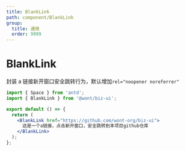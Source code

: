 ```yaml
---
title: BlankLink
path: component/BlankLink
group:
  title: 通用
  order: 9999
---
```


# BlankLink

封装 a 链接新开窗口安全跳转行为，默认增加`rel="noopener noreferrer"`

```jsx
import { Space } from 'antd';
import { BlankLink } from '@wont/biz-ui';

export default () => {
  return (
    <BlankLink href="https://github.com/wont-org/biz-ui">
      这是一个a链接，点击新开窗口，安全跳转到本项目github仓库
    </BlankLink>
  );
};
```
